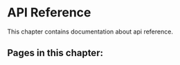 # API Reference

This chapter contains documentation about api reference.

## Pages in this chapter:
